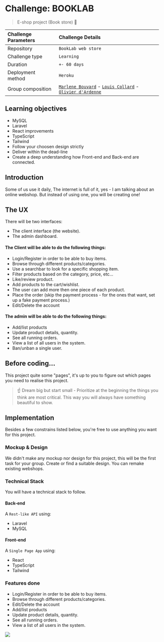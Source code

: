 # Challenge: BOOKLAB

> E-shop project (Book store) 🛒

| Challenge Parameters | Challenge Details                                                                                                                                             |
| :------------------- | :------------------------------------------------------------------------------------------------------------------------------------------------------------ |
| Repository           | `BookLab web store`                                                                                                                                           |
| Challenge type       | `Learning`                                                                                                                                                    |
| Duration             | `+- 60 days`                                                                                                                                                  |
| Deployment method    | `Heroku`                                                                                                                                                      |
| Group composition    | [`Marlene Bouvard`](https://github.com/llyllyra) - [`Louis Collard`](https://github.com/louiscollard) - [`Olivier d'Ardenne`](https://github.com/MrOlivierdA) |

## Learning objectives

- MySQL
- Laravel
- React improvements
- TypeScript
- Tailwind
- Follow your choosen design strictly
- Deliver within the dead-line
- Create a deep understanding how Front-end and Back-end are connected.

## Introduction

Some of us use it daily, The internet is full of it, yes - I am talking about an online webshop. But instead of using one, you will be creating one!

## The UX

There will be two interfaces:

- The client interface (the website).
- The admin dashboard.

#### The Client will be able to do the following things:

- Login/Register in order to be able to buy items.
- Browse through different products/categories.
- Use a searchbar to look for a specific shopping item.
- Filter products based on the category, price, etc...
- Like/review product.
- Add products to the cart/wishlist.
- The user can add more then one piece of each product.
- Place the order (skip the payment process - for the ones that want, set up a fake payment process.)
- Edit/Delete the account

#### The admin will be able to do the following things:

- Add/list products
- Update product details, quantity.
- See all running orders.
- View a list of all users in the system.
- Ban/unban a single user.

## Before coding...

This project quite some "pages", it's up to you to figure out which pages you need to realise this project.

> ☝️ Dream big but start small - Prioritize at the beginning the things you think are most critical. This way you will always have something beautiful to show.

## Implementation

Besides a few constrains listed below, you're free to use anything you want for this project.

### Mockup & Design

We didn't make any mockup nor design for this project, this will be the first task for your group. Create or find a suitable design. You can remake existing webshops.

### Technical Stack

You will have a technical stack to follow.

#### Back-end

A `Rest-like API` using:

- Laravel
- MySQL

#### Front-end

A `Single Page App` using:

- React
- TypeScript
- Tailwind

### Features done
- Login/Register in order to be able to buy items.
- Browse through different products/categories.
- Edit/Delete the account
- Add/list products
- Update product details, quantity.
- See all running orders.
- View a list of all users in the system.

![](./amazon-gif.gif)
